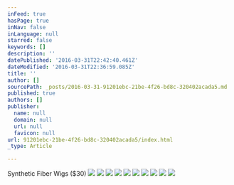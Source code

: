 ```yaml
---
inFeed: true
hasPage: true
inNav: false
inLanguage: null
starred: false
keywords: []
description: ''
datePublished: '2016-03-31T22:42:40.461Z'
dateModified: '2016-03-31T22:36:59.085Z'
title: ''
author: []
sourcePath: _posts/2016-03-31-91201ebc-21be-4f26-bd8c-320402acada5.md
published: true
authors: []
publisher:
  name: null
  domain: null
  url: null
  favicon: null
url: 91201ebc-21be-4f26-bd8c-320402acada5/index.html
_type: Article

---
```

Synthetic Fiber Wigs ($30)
![](https://the-grid-user-content.s3-us-west-2.amazonaws.com/543f6025-38fd-4507-bca9-df8fdc30e0bf.jpg)
![](https://the-grid-user-content.s3-us-west-2.amazonaws.com/1ff04179-cfb5-4848-867d-c9f83cf47883.jpg)
![](https://the-grid-user-content.s3-us-west-2.amazonaws.com/a33438aa-3d96-439a-89f0-e64c59eea3a0.jpg)
![](https://the-grid-user-content.s3-us-west-2.amazonaws.com/f8f05858-b79b-4c30-a9ac-b0651668c1ca.jpg)
![](https://the-grid-user-content.s3-us-west-2.amazonaws.com/0ba7acb4-7ace-4a46-8868-4e0fd910a341.jpg)
![](https://the-grid-user-content.s3-us-west-2.amazonaws.com/b07a8711-a45f-42f7-94b6-37016180646d.jpg)
![](https://the-grid-user-content.s3-us-west-2.amazonaws.com/b01ae06c-f6a6-4180-85e6-99858235b029.jpg)
![](https://the-grid-user-content.s3-us-west-2.amazonaws.com/549a5eef-e50d-47b8-b1c8-d366bc326867.jpg)
![](https://the-grid-user-content.s3-us-west-2.amazonaws.com/0a86fc09-684c-4c5a-a559-9fa94f5bc4aa.jpg)
![](https://the-grid-user-content.s3-us-west-2.amazonaws.com/2187a45c-9ebc-4baf-b617-5a85b7a1fe0a.jpg)